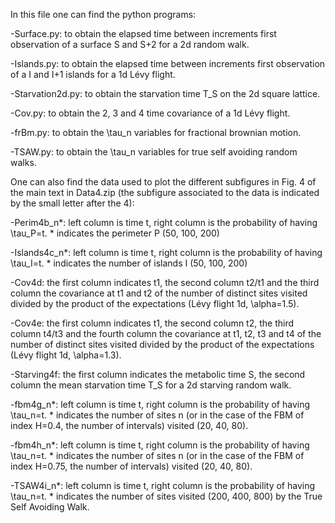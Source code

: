 In this file one can find the python programs:

-Surface.py: to obtain the elapsed time between increments first observation of a surface S and S+2 for a 2d random walk.

-Islands.py: to obtain the elapsed time between increments first observation of a I and I+1 islands for a 1d Lévy flight.

-Starvation2d.py: to obtain the starvation time T_S on the 2d square lattice.

-Cov.py: to obtain the 2, 3 and 4 time covariance of a 1d Lévy flight.

-frBm.py: to obtain the \tau_n variables for fractional brownian motion. 

-TSAW.py: to obtain the \tau_n variables for true self avoiding random walks. 

One can also find the data used to plot the different subfigures in Fig. 4 of the main text in Data4.zip (the subfigure associated to the data is indicated by the small letter after the 4):

-Perim4b_n*: left column is time t, right column is the probability of having \tau_P=t. * indicates the perimeter P (50, 100, 200) 

-Islands4c_n*: left column is time t, right column is the probability of having \tau_I=t. * indicates the number of islands I (50, 100, 200)

-Cov4d: the first column indicates t1, the second column t2/t1 and the third column the covariance at t1 and t2 of the number of distinct sites visited divided by the product of the expectations (Lévy flight 1d, \alpha=1.5).   

-Cov4e: the first column indicates t1, the second column t2, the third column t4/t3 and the fourth column the covariance at t1, t2, t3 and t4 of the number of distinct sites visited divided by the product of the expectations (Lévy flight 1d, \alpha=1.3).

-Starving4f: the first column indicates the metabolic time S, the second column the mean starvation time T_S for a 2d starving random walk.

-fbm4g_n*: left column is time t, right column is the probability of having \tau_n=t. * indicates the number of sites n (or in the case of the FBM of index H=0.4, the number of intervals) visited (20, 40, 80).

-fbm4h_n*: left column is time t, right column is the probability of having \tau_n=t. * indicates the number of sites n (or in the case of the FBM of index H=0.75, the number of intervals) visited (20, 40, 80).

-TSAW4i_n*: left column is time t, right column is the probability of having \tau_n=t. * indicates the number of sites visited (200, 400, 800) by the True Self Avoiding Walk.
